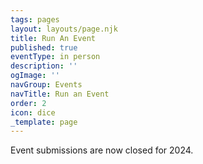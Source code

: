 ```yaml
---
tags: pages
layout: layouts/page.njk
title: Run An Event
published: true
eventType: in person
description: ''
ogImage: ''
navGroup: Events
navTitle: Run an Event
order: 2
icon: dice
_template: page
---
```


Event submissions are now closed for 2024.

<!-- Event submissions have re-opened on a limited basis. We're accepting event that fit without our [schedule](https://docs.google.com/spreadsheets/d/1VmxraTllYScL33AH-5EzrqAkwppS5EPHMDq1oz7BobA/edit#gid=161509786), including RPGs, LARPs, Board/Card Games, and Social Events (our Panel, Podcast/Stream, and Workshop rosters are full). We're accepting 1, 2, and 4 hour events in these time slots:

* Friday 9AM-1PM - 4 slots
* Friday 8PM-Midnight - 10 slots
* Saturday 9AM-1PM - 5 slots
* Saturday 2PM-6PM - 2 slots
* Saturday 8PM-Midnight - 12 slots
* Sunday 9AM-1PM - 6 slots
* Sunday 2PM-6PM  - 2 slots


**Free admission:** attendees who sign up for any combination of 8+ hours of running events, GMing in Games on Demand, or volunteer shifts get a free 4-day badge to attend the con.
-->

<!-- Event submissions are currently closed. Check out all our amazing games, panels, and more [here](https://www.bigbadcon.com/events/)!

<!--If you would like to run games, we still have submissions open for [Games on Demand](https://www.bigbadcon.com/games-on-demand/).

[Scheduled Events FAQ](/scheduled-events-faq/){.icon-calendar-clock}

[Panel and Workshop FAQ](/panel-faq/){.icon-light-bulb}

[Podcast & Streaming FAQ](/podcast-streaming-faq/){.icon-party} -->

<!--We're looking for games, panels, workshops, and events to make Big Bad Con 2024 our best year yet! We welcome indie and small press games, including established titles and new games in playtest.

* **Free admission**: attendees who sign up for any combination of 8+ hours of running events or volunteer shifts get a free 4-day con badge.
* After your event is submitted, our coordinators will review it (usually within two weeks) and follow up.
* Once your event is approved, it will appear on our [events page](/events)
* After submissions close, our event coordinators will schedule all the events, confirm them with you, and then publish the event times and locations!
* Event submissions are open until 7/31/2024. -->

<!--
We're looking for games, panels, workshops, and events to make Big Bad Con 2022 our best year yet!


Event Submission is open for time slots still free in the calendar (presently all time slots are open but there is limited availability Friday and Saturday afternoons 2pm-6pm )

We're working on building a schedule and once that is complete (latest 8/15 but hopefully sooner) we may re-open submissions if there is room in the schedule. Till then, check out all the amazing [events](https://www.bigbadcon.com/events/) on our roster!

-->
